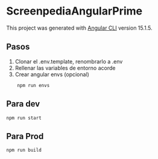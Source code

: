 # ScreenpediaAngularPrime

This project was generated with [Angular CLI](https://github.com/angular/angular-cli) version 15.1.5.

## Pasos

1. Clonar el .env.template, renombrarlo a .env
2. Rellenar las variables de entorno acorde
3. Crear angular envs (opcional)

```
    npm run envs
```
## Para dev

```
npm run start
```

## Para Prod

```
npm run build
```